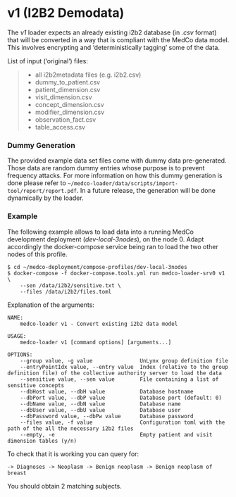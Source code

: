 # v1 \(I2B2 Demodata\)

The _v1_ loader expects an already existing i2b2 database \(in _.csv_ format\) that will be converted in a way that is compliant with the MedCo data model. This involves encrypting and ‘deterministically tagging’ some of the data.

List of input \(‘original’\) files:

> * all i2b2metadata files \(e.g. i2b2.csv\)
> * dummy\_to\_patient.csv
> * patient\_dimension.csv
> * visit\_dimension.csv
> * concept\_dimension.csv
> * modifier\_dimension.csv
> * observation\_fact.csv
> * table\_access.csv

### Dummy Generation

The provided example data set files come with dummy data pre-generated. Those data are random dummy entries whose purpose is to prevent frequency attacks. For more information on how this dummy generation is done please refer to `~/medco-loader/data/scripts/import-tool/report/report.pdf`. In a future release, the generation will be done dynamically by the loader.

### Example

The following example allows to load data into a running MedCo development deployment \(_dev-local-3nodes_\), on the node 0. Adapt accordingly the docker-compose service being ran to load the two other nodes of this profile.

```text
$ cd ~/medco-deployment/compose-profiles/dev-local-3nodes
$ docker-compose -f docker-compose.tools.yml run medco-loader-srv0 v1 \
    --sen /data/i2b2/sensitive.txt \
    --files /data/i2b2/files.toml
```

Explanation of the arguments:

```text
NAME:
    medco-loader v1 - Convert existing i2b2 data model

USAGE:
    medco-loader v1 [command options] [arguments...]

OPTIONS:
    --group value, -g value               UnLynx group definition file
    --entryPointIdx value, --entry value  Index (relative to the group definition file) of the collective authority server to load the data
    --sensitive value, --sen value        File containing a list of sensitive concepts
    --dbHost value, --dbH value           Database hostname
    --dbPort value, --dbP value           Database port (default: 0)
    --dbName value, --dbN value           Database name
    --dbUser value, --dbU value           Database user
    --dbPassword value, --dbPw value      Database password
    --files value, -f value               Configuration toml with the path of the all the necessary i2b2 files
    --empty, -e                           Empty patient and visit dimension tables (y/n)
```

To check that it is working you can query for:

`-> Diagnoses -> Neoplasm -> Benign neoplasm -> Benign neoplasm of breast`

You should obtain 2 matching subjects.

